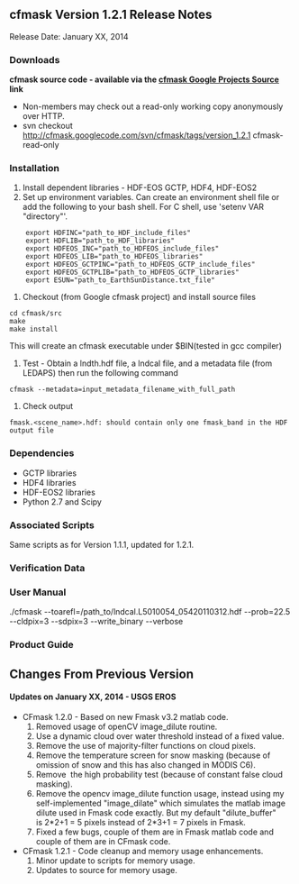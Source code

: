 ## cfmask Version 1.2.1 Release Notes ##
Release Date: January XX, 2014

### Downloads ###

**cfmask source code - available via the [cfmask Google Projects Source](http://code.google.com/p/cfmask/source/checkout) link**

  * Non-members may check out a read-only working copy anonymously over HTTP.
  * svn checkout http://cfmask.googlecode.com/svn/cfmask/tags/version_1.2.1 cfmask-read-only

### Installation ###
  1. Install dependent libraries - HDF-EOS GCTP, HDF4, HDF-EOS2
  1. Set up environment variables.  Can create an environment shell file or add the following to your bash shell.  For C shell, use 'setenv VAR "directory"'.
```
    export HDFINC="path_to_HDF_include_files"
    export HDFLIB="path_to_HDF_libraries"
    export HDFEOS_INC="path_to_HDFEOS_include_files"
    export HDFEOS_LIB="path_to_HDFEOS_libraries"
    export HDFEOS_GCTPINC="path_to_HDFEOS_GCTP_include_files"
    export HDFEOS_GCTPLIB="path_to_HDFEOS_GCTP_libraries"
    export ESUN="path_to_EarthSunDistance.txt_file"
```
  1. Checkout (from Google cfmask project) and install source files
```
cd cfmask/src
make
make install
```
This will create an cfmask executable under $BIN(tested in gcc  compiler)

  1. Test - Obtain a lndth.hdf file, a lndcal file, and a metadata file (from LEDAPS) then run the following command
```
cfmask --metadata=input_metadata_filename_with_full_path
```
  1. Check output
```
fmask.<scene_name>.hdf: should contain only one fmask_band in the HDF output file
```

### Dependencies ###
  * GCTP libraries
  * HDF4 libraries
  * HDF-EOS2 libraries
  * Python 2.7 and Scipy

### Associated Scripts ###
Same scripts as for Version 1.1.1, updated for 1.2.1.

### Verification Data ###

### User Manual ###
./cfmask --toarefl=/path\_to/lndcal.L5010054\_05420110312.hdf --prob=22.5 --cldpix=3 --sdpix=3 --write\_binary --verbose

### Product Guide ###


## Changes From Previous Version ##
#### Updates on January XX, 2014 - USGS EROS ####

  * CFmask 1.2.0 - Based on new Fmask v3.2 matlab code.
    1. Removed usage of openCV image\_dilute routine.
    1. Use a dynamic cloud over water threshold instead of a fixed value.
    1. Remove the use of majority-filter functions on cloud pixels.
    1. Remove the temperature screen for snow masking (because of omission of snow and this has also changed in MODIS C6).
    1. Remove  the high probability test (because of constant false cloud masking).
    1. Remove the opencv image\_dilute function usage, instead using my self-implemented "image\_dilate" which simulates the matlab image dilute used in Fmask code exactly. But my default "dilute\_buffer" is 2\*2+1 = 5 pixels instead of 2\*3+1 = 7 pixels in Fmask.
    1. Fixed a few bugs, couple of them are in Fmask matlab code and couple of them are in CFmask code.
  * CFmask 1.2.1 - Code cleanup and memory usage enhancements.
    1. Minor update to scripts for memory usage.
    1. Updates to source for memory usage.